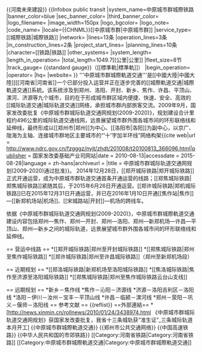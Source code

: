 {{河南未來建設}}
{{Infobox public transit
|system_name=中原城市群城際铁路
|banner_color=blue
|sec_banner_color=
|third_banner_color=
|logo_filename=
|image_width=150px
|logo_bgcolor=
|logo_note=
|code_name=
|locale={{CHNML}}[[中原城市群|中原城市群]]
|service_type=[[城際铁路|城際铁路]]
|network=
|lines=13条
|operation_lines=3条
|in_construction_lines=2条
|project_start_lines=
|planning_lines=10条
|character=[[铁路|铁路]]
|other_systems=
|system_length=
|length_in_operation=
|total_length=1049.7[[公里|公里]]
|fleet_size=8节
|track_gauge= {{standard gauge}}（[[標準軌|標準軌]]）
|begin_operation=
|operator=
|hq=
|website=
}}
'''中原城市群城際軌道交通'''是[[中國大陸|中國大陸]][[河南省|河南省]]一个已部分投入运营并正在逐步完善的[[城際軌道交通|城際軌道交通]]系統。该系统涉及到郑州、洛阳、开封、新乡、焦作、许昌、平顶山、漯河、济源等九个城市，目的在于形成城市群区域内便捷、快速、安全、高效的[[城际轨道交通|城际轨道交通]]网络，承担城市群内部旅客交流。2009年9月，国家发改委批复《中原城市群城际轨道交通网规划(2009-2020)》，规划建设合计里程约496公里的城际轨道交通线网，远景展望城市群外围各城市间的环形联络线和延伸线，最终形成以[[郑州市|郑州]]为中心、[[洛阳市|洛阳]]为副中心，以京广、陇海为主轴、连接城市群地区主要城市的“‘十’字加半环线”网络构架<ref>{{cite web|url = http://www.ndrc.gov.cn/fzgggz/nyjt/zhdt/201008/t20100813_366096.html|publisher = 国家发改委基础产业司网站|date = 2010-08-13|accessdate = 2015-08-28|language = zh-hans|archiveurl = |title = 中原城市群城际轨道交通网规划(2009-2020)通过批准}}</ref>。
2014年12月28日，[[郑开城际铁路|郑开城际铁路]]正式开通运营，成为中原城市群轨道交通首条开通运营的线路；[[郑焦城际铁路|郑焦城际铁路]]紧随其后，于2015年6月26日开通运营。[[郑许城际铁路|郑机城际铁路]]已在2015年12月31日开通运营，并已在2016年1月10日开通[[焦作站|焦作]]—[[新郑机场站|机场]]、[[宋城路站|开封]]—机场的跨线车。

依据《中原城市群城际轨道交通网规划(2009-2020)》，中原城市群城際軌道交通建设内容包括郑州—焦作、郑州—开封、郑州—洛阳、郑州—新郑机场—许昌—平顶山、郑州—新乡之间的城际轨道，远景展望城市群外围各城市间的环形联络线和延伸线。

== 营运中线路 ==
*[[郑开城际铁路|郑州至开封城际铁路]]
*[[郑焦城际铁路|郑州至焦作城际铁路]]
*[[郑许城际铁路|郑州至许昌城际铁路]]（郑州至新郑机场段）

== 近期规划 ==
*[[郑洛城际铁路|新郑机场至洛阳城际铁路]]
*[[焦洛城际铁路|焦作至济源至洛阳城际铁路]]
*[[郑焦城际铁路|郑州至焦作城际铁路云台山支线]]

== 远期规划 ==
*新乡－焦作线
*焦作－沁阳－济源线
*济源－洛阳吉利区－洛阳线
*洛阳－伊川－汝州－宝丰－平顶山线
*许昌－临颍－漯河线
*郑州－荥阳－巩义－偃师－洛阳线
== 参考文献 ==
{{reflist}}
==外部連結==
*[http://news.xinmin.cn/rollnews/2010/01/24/3438974.html 《中原城市群城际轨道交通网规划》获国家发改委批复，我省十三条城轨获“准生证”_三条城际轨道本月开工]
{{中原城市群城際軌道交通}}
{{郑州市公共交通网络}}
{{中国高速铁路}}
{{中华人民共和国的市郊铁路}}
[[Category:河南省铁路|Category:河南省铁路]]
[[Category:中原城市群城際軌道交通|Category:中原城市群城際軌道交通]]